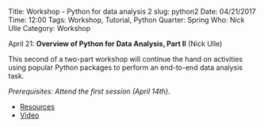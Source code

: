 Title: Workshop - Python for data analysis 2
slug: python2
Date: 04/21/2017
Time: 12:00 
Tags: Workshop, Tutorial, Python
Quarter: Spring
Who: Nick Ulle
Category: Workshop

April 21: __Overview of Python for Data Analysis, Part II__ (Nick Ulle)

  This second of a two-part workshop will continue the hand on
  activities using popular Python packages to perform an end-to-end data
  analysis task.

_Prerequisites: Attend the first session (April 14th)._
	
+ [Resources](https://github.com/nick-ulle/2017.04-python-workshop)	
+ [Video](https://www.youtube.com/watch?v=TBUlTESUQE8)
